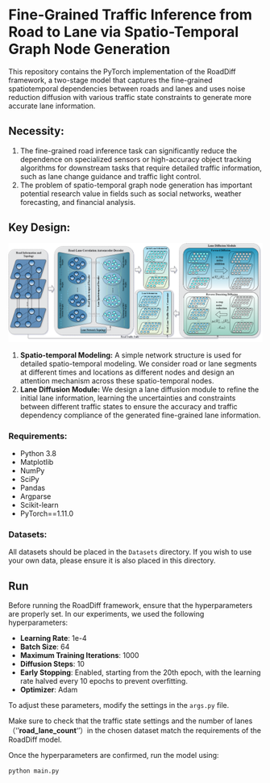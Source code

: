 # Fine-Grained Traffic Inference from Road to Lane via Spatio-Temporal Graph Node Generation

This repository contains the PyTorch implementation of the RoadDiff framework, a two-stage model that captures the fine-grained spatiotemporal dependencies between roads and lanes and uses noise reduction diffusion with various traffic state constraints to generate more accurate lane information.

## Necessity:
1. The fine-grained road inference task can significantly reduce the dependence on specialized sensors or high-accuracy object tracking algorithms for downstream tasks that require detailed traffic information, such as lane change guidance and traffic light control.
2. The problem of spatio-temporal graph node generation has important potential research value in fields such as social networks, weather forecasting, and financial analysis.

## Key Design:

![RoadDiff Overview](./fig/KDD25_RoadDiff.png "Overview of RoadDiff.")

1. **Spatio-temporal Modeling:** A simple network structure is used for detailed spatio-temporal modeling. We consider road or lane segments at different times and locations as different nodes and design an attention mechanism across these spatio-temporal nodes.
2. **Lane Diffusion Module:** We design a lane diffusion module to refine the initial lane information, learning the uncertainties and constraints between different traffic states to ensure the accuracy and traffic dependency compliance of the generated fine-grained lane information.

### Requirements:

- Python 3.8
- Matplotlib
- NumPy
- SciPy
- Pandas
- Argparse
- Scikit-learn
- PyTorch==1.11.0

### Datasets:

All datasets should be placed in the `Datasets` directory. If you wish to use your own data, please ensure it is also placed in this directory.

## Run

Before running the RoadDiff framework, ensure that the hyperparameters are properly set. In our experiments, we used the following hyperparameters:

- **Learning Rate**: 1e-4
- **Batch Size**: 64
- **Maximum Training Iterations**: 1000
- **Diffusion Steps**: 10
- **Early Stopping**: Enabled, starting from the 20th epoch, with the learning rate halved every 10 epochs to prevent overfitting.
- **Optimizer**: Adam

To adjust these parameters, modify the settings in the `args.py` file.

Make sure to check that the traffic state settings and the number of lanes （‘’**road_lane_count**‘’）in the chosen dataset match the requirements of the RoadDiff model.

Once the hyperparameters are confirmed, run the model using:

```bash
python main.py
```